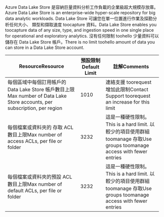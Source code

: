 <span data-ttu-id="b83fd-101">Azure Data Lake Store 是容納巨量資料分析工作負載的企業級超大規模存放庫。</span><span class="sxs-lookup"><span data-stu-id="b83fd-101">Azure Data Lake Store is an enterprise-wide hyper-scale repository for big data analytic workloads.</span></span> <span data-ttu-id="b83fd-102">Data Lake Store 可讓您在單一位置進行作業及探勘分析任何大小、 類型和擷取速度 toocapture 資料。</span><span class="sxs-lookup"><span data-stu-id="b83fd-102">Data Lake Store enables you toocapture data of any size, type, and ingestion speed in one single place for operational and exploratory analytics.</span></span> <span data-ttu-id="b83fd-103">沒有任何限制 toohello 少量資料可以儲存在 Data Lake Store 帳戶。</span><span class="sxs-lookup"><span data-stu-id="b83fd-103">There is no limit toohello amount of data you can store in a Data Lake Store account.</span></span>

| <span data-ttu-id="b83fd-104">**Resource**</span><span class="sxs-lookup"><span data-stu-id="b83fd-104">**Resource**</span></span> | <span data-ttu-id="b83fd-105">**預設限制**</span><span class="sxs-lookup"><span data-stu-id="b83fd-105">**Default Limit**</span></span> | <span data-ttu-id="b83fd-106">**註解**</span><span class="sxs-lookup"><span data-stu-id="b83fd-106">**Comments**</span></span> |
| --- | --- | --- |
| <span data-ttu-id="b83fd-107">每個區域中每個訂用帳戶的 Data Lake Store 帳戶數目上限</span><span class="sxs-lookup"><span data-stu-id="b83fd-107">Max number of Data Lake Store accounts, per subscription, per region</span></span> |<span data-ttu-id="b83fd-108">10</span><span class="sxs-lookup"><span data-stu-id="b83fd-108">10</span></span> | <span data-ttu-id="b83fd-109">連絡支援 toorequest 增加此限制</span><span class="sxs-lookup"><span data-stu-id="b83fd-109">Contact Support toorequest an increase for this limit</span></span> |
| <span data-ttu-id="b83fd-110">每個檔案或資料夾的 存取 ACL 數目上限</span><span class="sxs-lookup"><span data-stu-id="b83fd-110">Max number of access ACLs, per file or folder</span></span> |<span data-ttu-id="b83fd-111">32</span><span class="sxs-lookup"><span data-stu-id="b83fd-111">32</span></span> | <span data-ttu-id="b83fd-112">這是一種硬性限制。</span><span class="sxs-lookup"><span data-stu-id="b83fd-112">This is a hard limit.</span></span> <span data-ttu-id="b83fd-113">以較少的項目使用群組 toomanage 存取</span><span class="sxs-lookup"><span data-stu-id="b83fd-113">Use groups toomanage access with fewer entries</span></span> |
| <span data-ttu-id="b83fd-114">每個檔案或資料夾的預設 ACL 數目上限</span><span class="sxs-lookup"><span data-stu-id="b83fd-114">Max number of default ACLs, per file or folder</span></span> |<span data-ttu-id="b83fd-115">32</span><span class="sxs-lookup"><span data-stu-id="b83fd-115">32</span></span> | <span data-ttu-id="b83fd-116">這是一種硬性限制。</span><span class="sxs-lookup"><span data-stu-id="b83fd-116">This is a hard limit.</span></span> <span data-ttu-id="b83fd-117">以較少的項目使用群組 toomanage 存取</span><span class="sxs-lookup"><span data-stu-id="b83fd-117">Use groups toomanage access with fewer entries</span></span> |
